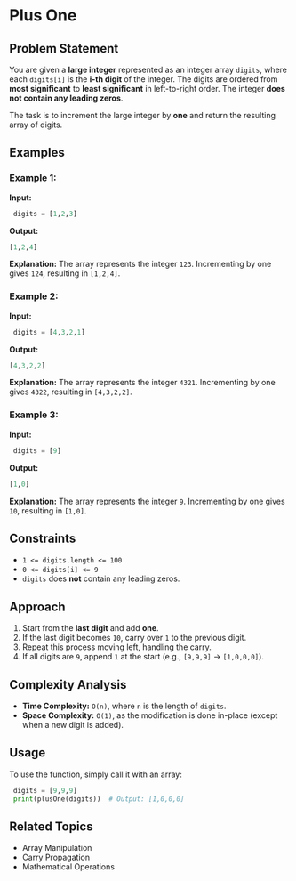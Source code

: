 # Plus One

## Problem Statement
You are given a **large integer** represented as an integer array `digits`, where each `digits[i]` is the **i-th digit** of the integer. The digits are ordered from **most significant** to **least significant** in left-to-right order. The integer **does not contain any leading zeros**.

The task is to increment the large integer by **one** and return the resulting array of digits.

## Examples

### Example 1:
**Input:**  
```python
 digits = [1,2,3]
```
**Output:**  
```python
[1,2,4]
```
**Explanation:** The array represents the integer `123`. Incrementing by one gives `124`, resulting in `[1,2,4]`.

### Example 2:
**Input:**  
```python
 digits = [4,3,2,1]
```
**Output:**  
```python
[4,3,2,2]
```
**Explanation:** The array represents the integer `4321`. Incrementing by one gives `4322`, resulting in `[4,3,2,2]`.

### Example 3:
**Input:**  
```python
 digits = [9]
```
**Output:**  
```python
[1,0]
```
**Explanation:** The array represents the integer `9`. Incrementing by one gives `10`, resulting in `[1,0]`.

## Constraints
- `1 <= digits.length <= 100`
- `0 <= digits[i] <= 9`
- `digits` does **not** contain any leading zeros.

## Approach
1. Start from the **last digit** and add **one**.
2. If the last digit becomes `10`, carry over `1` to the previous digit.
3. Repeat this process moving left, handling the carry.
4. If all digits are `9`, append `1` at the start (e.g., `[9,9,9]` → `[1,0,0,0]`).


## Complexity Analysis
- **Time Complexity:** `O(n)`, where `n` is the length of `digits`.
- **Space Complexity:** `O(1)`, as the modification is done in-place (except when a new digit is added).

## Usage
To use the function, simply call it with an array:
```python
 digits = [9,9,9]
 print(plusOne(digits))  # Output: [1,0,0,0]
```

## Related Topics
- Array Manipulation
- Carry Propagation
- Mathematical Operations



